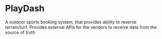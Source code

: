 # PlayDash
A outdoor sports booking system, that provides ability to reserve terrain/turf. Provides external APIs for the vendors to receive data from the source of truth
